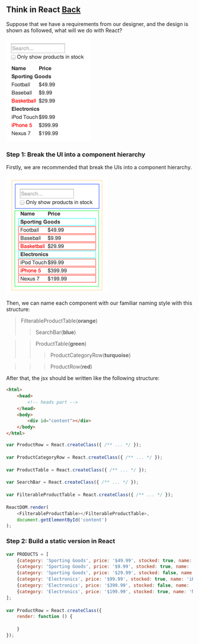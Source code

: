 ## Think in React [Back](./../react.md)

Suppose that we have a requirements from our designer, and the design is shown as followed, what will we do with React?

![](thinking-in-react-mock.png)

### Step 1: Break the UI into a component hierarchy

Firstly, we are recommended that break the UIs into a component hierarchy.

![](thinking-in-react-components.png)

Then, we can name each component with our familiar naming style with this structure:

> FilterableProductTable(**orange**)
>> SearchBar(**blue**)

>> ProductTable(**green**)
>>> ProductCategoryRow(**turquoise**)

>>> ProductRow(**red**)

After that, the jsx should be written like the following structure:

```html
<html>
    <head>
        <!-- heads part -->
    </head>
    <body>
        <div id="content"></div>
    </body>
</html>
```

```js
var ProductRow = React.createClass({ /** ... */ });

var ProductCategoryRow = React.createClass({ /** ... */ });

var ProductTable = React.createClass({ /** ... */ });

var SearchBar = React.createClass({ /** ... */ });

var FilterableProductTable = React.createClass({ /** ... */ });

ReactDOM.render(
    <FilterableProductTable></FilterableProductTable>,
    document.getElementById('content')
);
```

### Step 2: Build a static version in React

```js
var PRODUCTS = [
    {category: 'Sporting Goods', price: '$49.99', stocked: true, name: 'Football'},
    {category: 'Sporting Goods', price: '$9.99', stocked: true, name: 'Baseball'},
    {category: 'Sporting Goods', price: '$29.99', stocked: false, name: 'Basketball'},
    {category: 'Electronics', price: '$99.99', stocked: true, name: 'iPod Touch'},
    {category: 'Electronics', price: '$399.99', stocked: false, name: 'iPhone 5'},
    {category: 'Electronics', price: '$199.99', stocked: true, name: 'Nexus 7'}
];

var ProductRow = React.createClass({
    render: function () {
        
    }
});
```